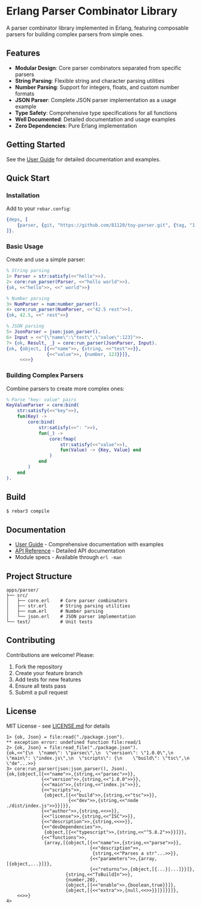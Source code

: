 # Erlang Parser Combinator Library

A parser combinator library implemented in Erlang, featuring composable parsers for building complex parsers from simple ones.

## Features

- **Modular Design**: Core parser combinators separated from specific parsers
- **String Parsing**: Flexible string and character parsing utilities
- **Number Parsing**: Support for integers, floats, and custom number formats
- **JSON Parser**: Complete JSON parser implementation as a usage example
- **Type Safety**: Comprehensive type specifications for all functions
- **Well Documented**: Detailed documentation and usage examples
- **Zero Dependencies**: Pure Erlang implementation

## Getting Started

See the [User Guide](docs/guide.md) for detailed documentation and examples.

## Quick Start

### Installation

Add to your `rebar.config`:

```erlang
{deps, [
    {parser, {git, "https://github.com/81120/toy-parser.git", {tag, "1.0.0"}}}
]}.
```

### Basic Usage

Create and use a simple parser:

```erlang
% String parsing
1> Parser = str:satisfy(<<"hello">>).
2> core:run_parser(Parser, <<"hello world">>).
{ok, <<"hello">>, <<" world">>}

% Number parsing
3> NumParser = num:number_parser().
4> core:run_parser(NumParser, <<"42.5 rest">>).
{ok, 42.5, <<" rest">>}

% JSON parsing
5> JsonParser = json:json_parser().
6> Input = <<"{\"name\":\"test\",\"value\":123}">>.
7> {ok, Result, _} = core:run_parser(JsonParser, Input).
{ok, {object, [{<<"name">>, {string, <<"test">>}},
               {<<"value">>, {number, 123}}]},
     <<>>}
```

### Building Complex Parsers

Combine parsers to create more complex ones:

```erlang
% Parse "key: value" pairs
KeyValueParser = core:bind(
    str:satisfy(<<"key">>),
    fun(Key) ->
        core:bind(
            str:satisfy(<<": ">>),
            fun(_) ->
                core:fmap(
                    str:satisfy(<<"value">>),
                    fun(Value) -> {Key, Value} end
                )
            end
        )
    end
).
```

## Build

```bash
$ rebar3 compile
```

## Documentation

- [User Guide](docs/guide.md) - Comprehensive documentation with examples
- [API Reference](docs/api.md) - Detailed API documentation
- Module specs - Available through `erl -man`

## Project Structure

```
apps/parser/
├── src/
│   ├── core.erl    # Core parser combinators
│   ├── str.erl     # String parsing utilities
│   ├── num.erl     # Number parsing
│   └── json.erl    # JSON parser implementation
└── test/           # Unit tests
```

## Contributing

Contributions are welcome! Please:

1. Fork the repository
2. Create your feature branch
3. Add tests for new features
4. Ensure all tests pass
5. Submit a pull request

## License

MIT License - see [LICENSE.md](LICENSE.md) for details

```
1> {ok, Json} = file:read("./package.json").
** exception error: undefined function file:read/1
2> {ok, Json} = file:read_file("./package.json").
{ok,<<"{\n  \"name\": \"parsec\",\n  \"version\": \"1.0.0\",\n  \"main\": \"index.js\",\n  \"scripts\": {\n    \"build\": \"tsc\",\n    \"de"...>>}
3> core:run_parser(json:json_parser(), Json).
{ok,{object,[{<<"name">>,{string,<<"parsec">>}},
             {<<"version">>,{string,<<"1.0.0">>}},
             {<<"main">>,{string,<<"index.js">>}},
             {<<"scripts">>,
              {object,[{<<"build">>,{string,<<"tsc">>}},
                       {<<"dev">>,{string,<<"node ./dist/index.js">>}}]}},
             {<<"author">>,{string,<<>>}},
             {<<"license">>,{string,<<"ISC">>}},
             {<<"description">>,{string,<<>>}},
             {<<"devDependencies">>,
              {object,[{<<"typescript">>,{string,<<"^5.8.2">>}}]}},
             {<<"functions">>,
              {array,[{object,[{<<"name">>,{string,<<"parse">>}},
                               {<<"description">>,
                                {string,<<"Parses a str"...>>}},
                               {<<"parameters">>,{array,[{object,...}]}},
                               {<<"returns">>,{object,[{...}|...]}}]},
                      {string,<<"TsBuildIn">>},
                      {number,20},
                      {object,[{<<"enable">>,{boolean,true}}]},
                      {object,[{<<"extra">>,{null,<<>>}}]}]}}]},
    <<>>}
4>
```
